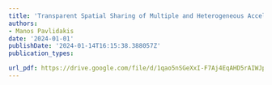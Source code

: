 ```yaml
---
title: 'Transparent Spatial Sharing of Multiple and Heterogeneous Accelerators'
authors:
- Manos Pavlidakis
date: '2024-01-01'
publishDate: '2024-01-14T16:15:38.388057Z'
publication_types:

url_pdf: https://drive.google.com/file/d/1qao5nSGeXxI-F7Aj4EqAHD5rAIWJp6Fr/view?usp=drive_link
---
```

